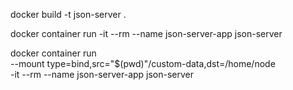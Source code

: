 docker build -t json-server .

docker container run -it --rm --name json-server-app json-server

docker container run \
--mount type=bind,src="$(pwd)"/custom-data,dst=/home/node \
-it --rm --name json-server-app json-server